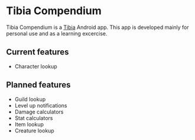 # Tibia Compendium
Tibia Compendium is a [Tibia](http://www.tibia.com/abouttibia/?subtopic=whatistibia) Android app. This app is developed mainly for personal use and as a learning excercise.

## Current features
* Character lookup
## Planned features
* Guild lookup
* Level up notifications
* Damage calculators
* Stat calculators
* Item lookup
* Creature lookup